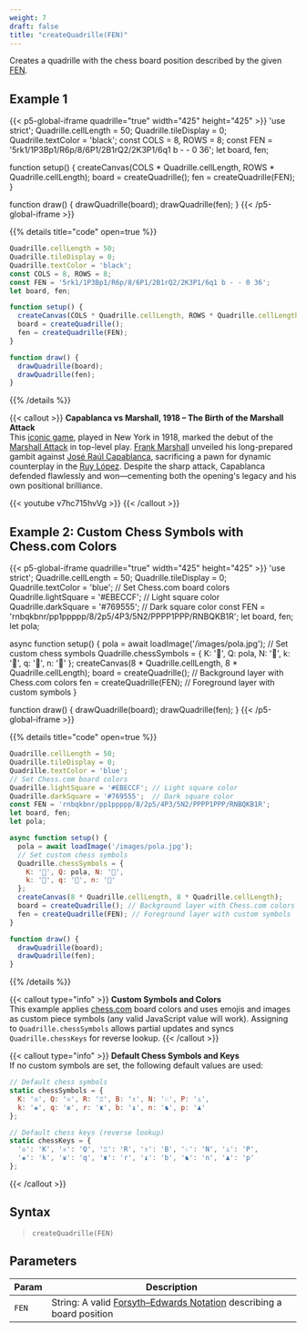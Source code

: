 ```yaml
---
weight: 7  
draft: false  
title: "createQuadrille(FEN)"  
---
```


Creates a quadrille with the chess board position described by the given [FEN](https://en.wikipedia.org/wiki/Forsyth%E2%80%93Edwards_Notation).

## Example 1

{{< p5-global-iframe quadrille="true" width="425" height="425" >}}
'use strict';
Quadrille.cellLength = 50;
Quadrille.tileDisplay = 0;
Quadrille.textColor = 'black';
const COLS = 8, ROWS = 8;
const FEN = '5rk1/1P3Bp1/R6p/8/6P1/2B1rQ2/2K3P1/6q1 b - - 0 36';
let board, fen;

function setup() {
  createCanvas(COLS * Quadrille.cellLength, ROWS * Quadrille.cellLength);
  board = createQuadrille();
  fen = createQuadrille(FEN);
}

function draw() {
  drawQuadrille(board);
  drawQuadrille(fen);
}
{{< /p5-global-iframe >}}

{{% details title="code" open=true %}}
```js
Quadrille.cellLength = 50;
Quadrille.tileDisplay = 0;
Quadrille.textColor = 'black';
const COLS = 8, ROWS = 8;
const FEN = '5rk1/1P3Bp1/R6p/8/6P1/2B1rQ2/2K3P1/6q1 b - - 0 36';
let board, fen;

function setup() {
  createCanvas(COLS * Quadrille.cellLength, ROWS * Quadrille.cellLength);
  board = createQuadrille();
  fen = createQuadrille(FEN);
}

function draw() {
  drawQuadrille(board);
  drawQuadrille(fen);
}
```
{{% /details %}}

{{< callout >}}
**Capablanca vs Marshall, 1918 – The Birth of the Marshall Attack**  
This [iconic game](https://www.chessgames.com/perl/chessgame?gid=1095025), played in New York in 1918, marked the debut of the [Marshall Attack](https://en.wikipedia.org/wiki/Ruy_Lopez,_Marshall_Attack) in top-level play. [Frank Marshall](https://en.wikipedia.org/wiki/Frank_Marshall_(chess_player)) unveiled his long-prepared gambit against [José Raúl Capablanca](https://en.wikipedia.org/wiki/Jos%C3%A9_Ra%C3%BAl_Capablanca), sacrificing a pawn for dynamic counterplay in the [Ruy López](https://en.wikipedia.org/wiki/Ruy_Lopez). Despite the sharp attack, Capablanca defended flawlessly and won—cementing both the opening's legacy and his own positional brilliance.

{{< youtube v7hc715hvVg >}}
{{< /callout >}}

## Example 2: Custom Chess Symbols with Chess.com Colors

{{< p5-global-iframe quadrille="true" width="425" height="425" >}}
'use strict';
Quadrille.cellLength = 50;
Quadrille.tileDisplay = 0;
Quadrille.textColor = 'blue';
// Set Chess.com board colors
Quadrille.lightSquare = '#EBECCF'; // Light square color
Quadrille.darkSquare = '#769555';  // Dark square color
const FEN = 'rnbqkbnr/pp1ppppp/8/2p5/4P3/5N2/PPPP1PPP/RNBQKB1R';
let board, fen;
let pola;

async function setup() {
  pola = await loadImage('/images/pola.jpg');
  // Set custom chess symbols
  Quadrille.chessSymbols = {
    K: '👑', Q: pola, N: '🐴',
    k: '🤴', q: '👸', n: '🦄'
  };
  createCanvas(8 * Quadrille.cellLength, 8 * Quadrille.cellLength);
  board = createQuadrille(); // Background layer with Chess.com colors
  fen = createQuadrille(FEN); // Foreground layer with custom symbols
}

function draw() {
  drawQuadrille(board);
  drawQuadrille(fen);
}
{{< /p5-global-iframe >}}

{{% details title="code" open=true %}}
```js
Quadrille.cellLength = 50;
Quadrille.tileDisplay = 0;
Quadrille.textColor = 'blue';
// Set Chess.com board colors
Quadrille.lightSquare = '#EBECCF'; // Light square color
Quadrille.darkSquare = '#769555';  // Dark square color
const FEN = 'rnbqkbnr/pp1ppppp/8/2p5/4P3/5N2/PPPP1PPP/RNBQKB1R';
let board, fen;
let pola;

async function setup() {
  pola = await loadImage('/images/pola.jpg');
  // Set custom chess symbols
  Quadrille.chessSymbols = {
    K: '👑', Q: pola, N: '🐴',
    k: '🤴', q: '👸', n: '🦄'
  };
  createCanvas(8 * Quadrille.cellLength, 8 * Quadrille.cellLength);
  board = createQuadrille(); // Background layer with Chess.com colors
  fen = createQuadrille(FEN); // Foreground layer with custom symbols
}

function draw() {
  drawQuadrille(board);
  drawQuadrille(fen);
}
```
{{% /details %}}

{{< callout type="info" >}}
**Custom Symbols and Colors**  
This example applies [chess.com](https://chess.com/) board colors and uses emojis and images as custom piece symbols (any valid JavaScript value will work). Assigning to `Quadrille.chessSymbols` allows partial updates and syncs `Quadrille.chessKeys` for reverse lookup.
{{< /callout >}}

{{< callout type="info" >}}
**Default Chess Symbols and Keys**  
If no custom symbols are set, the following default values are used:

```js
// Default chess symbols
static chessSymbols = {
  K: '♔', Q: '♕', R: '♖', B: '♗', N: '♘', P: '♙',
  k: '♚', q: '♛', r: '♜', b: '♝', n: '♞', p: '♟'
};

// Default chess keys (reverse lookup)
static chessKeys = {
  '♔': 'K', '♕': 'Q', '♖': 'R', '♗': 'B', '♘': 'N', '♙': 'P',
  '♚': 'k', '♛': 'q', '♜': 'r', '♝': 'b', '♞': 'n', '♟': 'p'
};
```
{{< /callout >}}

## Syntax

> `createQuadrille(FEN)`

## Parameters

| Param | Description                                                                                                                             |
|-------|-----------------------------------------------------------------------------------------------------------------------------------------|
| `FEN` | String: A valid [Forsyth–Edwards Notation](https://en.wikipedia.org/wiki/Forsyth%E2%80%93Edwards_Notation) describing a board position |